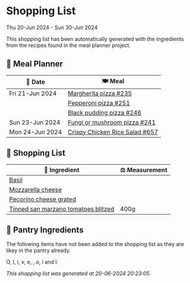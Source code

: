 # Shopping List

Thu 20-Jun 2024 - Sun 30-Jun 2024

This shopping list has been automatically generated with the ingredients from the recipes found in the meal planner project.

## 📅 Meal Planner

|📅 Date| 🍽️ Meal|
|----|----|
|Fri 21-Jun 2024|[Margherita pizza #235](https://github.com/jcallaghan/The-Cookbook/issues/235)|
||[Pepperoni pizza  #251](https://github.com/jcallaghan/The-Cookbook/issues/251)|
||[Black pudding pizza #246](https://github.com/jcallaghan/The-Cookbook/issues/246)|
|Sun 23-Jun 2024|[Fungi or mushroom pizza #241](https://github.com/jcallaghan/The-Cookbook/issues/241)|
|Mon 24-Jun 2024|[Crispy Chicken Rice Salad #657](https://github.com/jcallaghan/The-Cookbook/issues/657)|

## 🛒 Shopping List

| 🍌 Ingredient| ⚖️ Measurement|
|----------|-----------|
|[Basil](https://www.sainsburys.co.uk/gol-ui/SearchResults/Basil)||
|[Mozzarella cheese](https://www.sainsburys.co.uk/gol-ui/SearchResults/Mozzarella%20cheese)||
|[Pecorino cheese grated](https://www.sainsburys.co.uk/gol-ui/SearchResults/Pecorino%20cheese%20grated)||
|[Tinned san marzano tomatoes blitzed](https://www.sainsburys.co.uk/gol-ui/SearchResults/Tinned%20san%20marzano%20tomatoes%20blitzed)|400g|

## 🏪 Pantry Ingredients

The following items have not been added to the shopping list as they are likey in the pantry already.

O, l, i, v, e,  , o, i and l.


_This shopping list was generated at 20-06-2024 20:23:05._